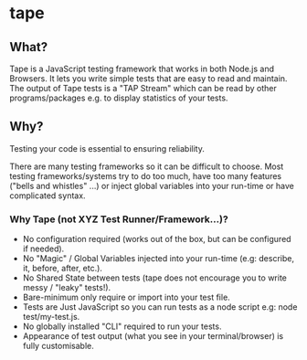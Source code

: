# tape

## What?
Tape is a JavaScript testing framework that works in both Node.js and Browsers. 
It lets you write simple tests that are easy to read and maintain. The output of Tape tests is a "TAP Stream" which can be read by other programs/packages e.g. to display statistics of your tests.

## Why?
Testing your code is essential to ensuring reliability.

There are many testing frameworks so it can be difficult to choose. Most testing frameworks/systems try to do too much, have too many features ("bells and whistles" ...) or inject global variables into your run-time or have complicated syntax.

### Why Tape (not XYZ Test Runner/Framework...)?
- No configuration required (works out of the box, but can be configured if needed).
- No "Magic" / Global Variables injected into your run-time (e.g: describe, it, before, after, etc.).
- No Shared State between tests (tape does not encourage you to write messy / "leaky" tests!).
- Bare-minimum only require or import into your test file.
- Tests are Just JavaScript so you can run tests as a node script e.g: node test/my-test.js.
- No globally installed "CLI" required to run your tests.
- Appearance of test output (what you see in your terminal/browser) is fully customisable.

